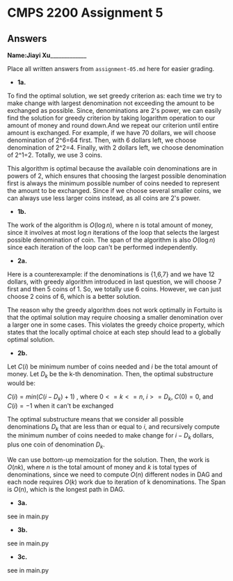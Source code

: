 # CMPS 2200 Assignment 5
## Answers

**Name:**______Jiayi Xu___________________


Place all written answers from `assignment-05.md` here for easier grading.





- **1a.**

To find the optimal solution, we set greedy criterion as: each time we try to make change with largest denomination not exceeding the amount to be exchanged as possible. Since, denominations are 2's power, we can easily find the solution for greedy criterion by taking logarithm operation to our amount of money and round down.And we repeat our criterion until entire amount is exchanged. For example, if we have 70 dollars, we will choose denomination of 2^6=64 first. Then, with 6 dollars left, we choose denomination of 2^2=4. Finally, with 2 dollars left, we choose denomination of 2^1=2. Totally, we use 3 coins.

This algorithm is optimal because the available coin denominations are in powers of 2, which ensures that choosing the largest possible denomination first is always the minimum possible number of coins needed to represent the amount to be exchanged. Since if we choose several smaller coins, we can always use less larger coins instead, as all coins are 2's power.

- **1b.**

The work of the algorithm is $O(\log n)$, where n is total amount of money, since it involves at most $\log n$ iterations of the loop that selects the largest possible denomination of coin. The span of the algorithm is also $O(\log n)$ since each iteration of the loop can't be performed independently.


- **2a.**

Here is a counterexample: if the denominations is {1,6,7} and we have 12 dollars, with greedy algorithm introduced in last question, we will choose 7 first and then 5 coins of 1. So, we totally use 6 coins. However, we can just choose 2 coins of 6, which is a better solution.

The reason why the greedy algorithm does not work optimally in Fortuito is that the optimal solution may require choosing a smaller denomination over a larger one in some cases. This violates the greedy choice property, which states that the locally optimal choice at each step should lead to a globally optimal solution.


- **2b.**

Let $C(i)$ be minimum number of coins needed and $i$ be the total amount of money. Let $D_k$ be the k-th denomination. Then, the optimal substructure would be:

$C(i)=min(C(i-D_k)+1)$ , where $0<=k<=n$, $i>=D_k$, $C(0)=0$, and $C(i)=-1$ when it can't be exchanged

The optimal substructure means that we consider all possible denominations $D_k$ that are less than or equal to $i$, and recursively compute the minimum number of coins needed to make change for $i-D_k$ dollars, plus one coin of denomination $D_k$.

We can use bottom-up memoization for the solution. Then, the work is $O(nk)$, where $n$ is the total amount of money and $k$ is total types of denominations, since we need to compute $O(n)$ different nodes in DAG and each node requires $O(k)$ work due to iteration of k denominations. The Span is $O(n)$, which is the longest path in DAG.

- **3a.**

see in main.py





- **3b.**

see in main.py




- **3c.**

see in main.py

